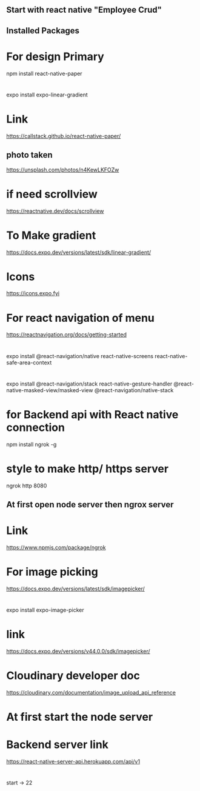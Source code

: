 ## Start with react native "Employee Crud"

## Installed Packages

# For design Primary

npm install react-native-paper

#

expo install expo-linear-gradient

# Link

https://callstack.github.io/react-native-paper/

## photo taken

https://unsplash.com/photos/n4KewLKFOZw

# if need scrollview

https://reactnative.dev/docs/scrollview

# To Make gradient

https://docs.expo.dev/versions/latest/sdk/linear-gradient/

# Icons

https://icons.expo.fyi

# For react navigation of menu

https://reactnavigation.org/docs/getting-started

#

expo install
@react-navigation/native
react-native-screens
react-native-safe-area-context

#

expo install
@react-navigation/stack
react-native-gesture-handler
@react-native-masked-view/masked-view
@react-navigation/native-stack

# for Backend api with React native connection

npm install ngrok -g

# style to make http/ https server

ngrok http 8080

## At first open node server then ngrox server

# Link

https://www.npmjs.com/package/ngrok

# For image picking

https://docs.expo.dev/versions/latest/sdk/imagepicker/

#

expo install expo-image-picker

# link

https://docs.expo.dev/versions/v44.0.0/sdk/imagepicker/

# Cloudinary developer doc

https://cloudinary.com/documentation/image_upload_api_reference

# At first start the node server

# Backend server link

https://react-native-server-api.herokuapp.com/api/v1

#

start -> 22
